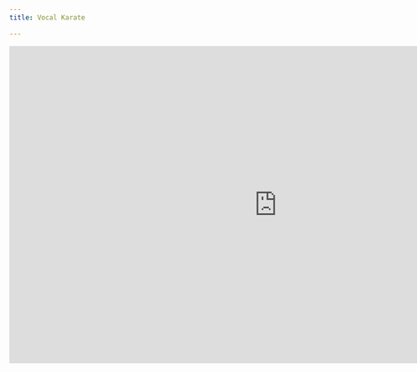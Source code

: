 ```yaml
---
title: Vocal Karate

---
```

<iframe src="https://docs.google.com/presentation/d/e/2PACX-1vSln_uxeZ40ZHk6NzzjX8U-QwUzjjhccfULrTNpYYqaNINnhw0zNltJ_9_ozDSxwJ36tZlPZ7chA8OP/embed?start=false&loop=false&delayms=3000" frameborder="0" width="960" height="569" allowfullscreen="true" mozallowfullscreen="true" webkitallowfullscreen="true"></iframe>
